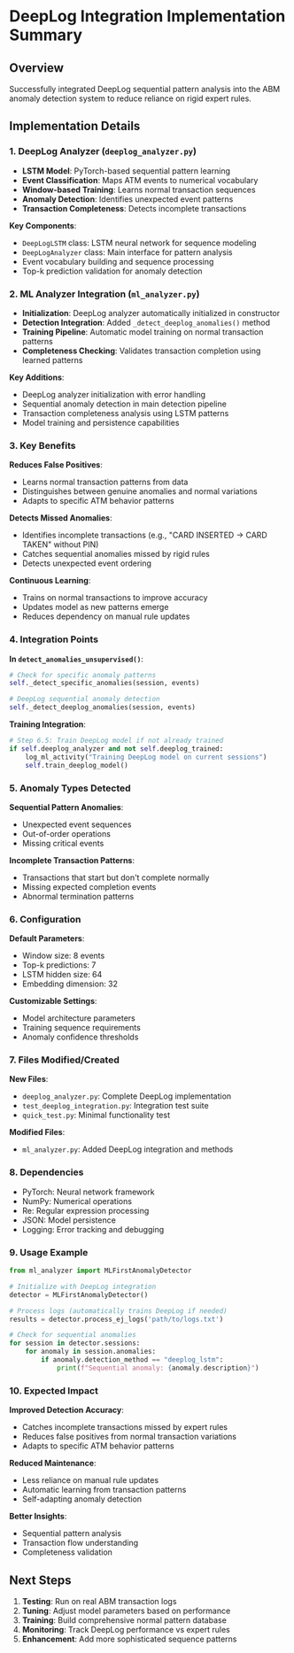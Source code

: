 # DeepLog Integration Implementation Summary

## Overview
Successfully integrated DeepLog sequential pattern analysis into the ABM anomaly detection system to reduce reliance on rigid expert rules.

## Implementation Details

### 1. DeepLog Analyzer (`deeplog_analyzer.py`)
- **LSTM Model**: PyTorch-based sequential pattern learning
- **Event Classification**: Maps ATM events to numerical vocabulary
- **Window-based Training**: Learns normal transaction sequences
- **Anomaly Detection**: Identifies unexpected event patterns
- **Transaction Completeness**: Detects incomplete transactions

**Key Components**:
- `DeepLogLSTM` class: LSTM neural network for sequence modeling
- `DeepLogAnalyzer` class: Main interface for pattern analysis
- Event vocabulary building and sequence processing
- Top-k prediction validation for anomaly detection

### 2. ML Analyzer Integration (`ml_analyzer.py`)
- **Initialization**: DeepLog analyzer automatically initialized in constructor
- **Detection Integration**: Added `_detect_deeplog_anomalies()` method
- **Training Pipeline**: Automatic model training on normal transaction patterns
- **Completeness Checking**: Validates transaction completion using learned patterns

**Key Additions**:
- DeepLog analyzer initialization with error handling
- Sequential anomaly detection in main detection pipeline
- Transaction completeness analysis using LSTM patterns
- Model training and persistence capabilities

### 3. Key Benefits

**Reduces False Positives**:
- Learns normal transaction patterns from data
- Distinguishes between genuine anomalies and normal variations
- Adapts to specific ATM behavior patterns

**Detects Missed Anomalies**:
- Identifies incomplete transactions (e.g., "CARD INSERTED → CARD TAKEN" without PIN)
- Catches sequential anomalies missed by rigid rules
- Detects unexpected event ordering

**Continuous Learning**:
- Trains on normal transactions to improve accuracy
- Updates model as new patterns emerge
- Reduces dependency on manual rule updates

### 4. Integration Points

**In `detect_anomalies_unsupervised()`**:
```python
# Check for specific anomaly patterns
self._detect_specific_anomalies(session, events)

# DeepLog sequential anomaly detection
self._detect_deeplog_anomalies(session, events)
```

**Training Integration**:
```python
# Step 6.5: Train DeepLog model if not already trained
if self.deeplog_analyzer and not self.deeplog_trained:
    log_ml_activity("Training DeepLog model on current sessions")
    self.train_deeplog_model()
```

### 5. Anomaly Types Detected

**Sequential Pattern Anomalies**:
- Unexpected event sequences
- Out-of-order operations
- Missing critical events

**Incomplete Transaction Patterns**:
- Transactions that start but don't complete normally
- Missing expected completion events
- Abnormal termination patterns

### 6. Configuration

**Default Parameters**:
- Window size: 8 events
- Top-k predictions: 7
- LSTM hidden size: 64
- Embedding dimension: 32

**Customizable Settings**:
- Model architecture parameters
- Training sequence requirements
- Anomaly confidence thresholds

### 7. Files Modified/Created

**New Files**:
- `deeplog_analyzer.py`: Complete DeepLog implementation
- `test_deeplog_integration.py`: Integration test suite
- `quick_test.py`: Minimal functionality test

**Modified Files**:
- `ml_analyzer.py`: Added DeepLog integration and methods

### 8. Dependencies
- PyTorch: Neural network framework
- NumPy: Numerical operations
- Re: Regular expression processing
- JSON: Model persistence
- Logging: Error tracking and debugging

### 9. Usage Example

```python
from ml_analyzer import MLFirstAnomalyDetector

# Initialize with DeepLog integration
detector = MLFirstAnomalyDetector()

# Process logs (automatically trains DeepLog if needed)
results = detector.process_ej_logs('path/to/logs.txt')

# Check for sequential anomalies
for session in detector.sessions:
    for anomaly in session.anomalies:
        if anomaly.detection_method == "deeplog_lstm":
            print(f"Sequential anomaly: {anomaly.description}")
```

### 10. Expected Impact

**Improved Detection Accuracy**:
- Catches incomplete transactions missed by expert rules
- Reduces false positives from normal transaction variations
- Adapts to specific ATM behavior patterns

**Reduced Maintenance**:
- Less reliance on manual rule updates
- Automatic learning from transaction patterns
- Self-adapting anomaly detection

**Better Insights**:
- Sequential pattern analysis
- Transaction flow understanding
- Completeness validation

## Next Steps

1. **Testing**: Run on real ABM transaction logs
2. **Tuning**: Adjust model parameters based on performance
3. **Training**: Build comprehensive normal pattern database
4. **Monitoring**: Track DeepLog performance vs expert rules
5. **Enhancement**: Add more sophisticated sequence patterns
